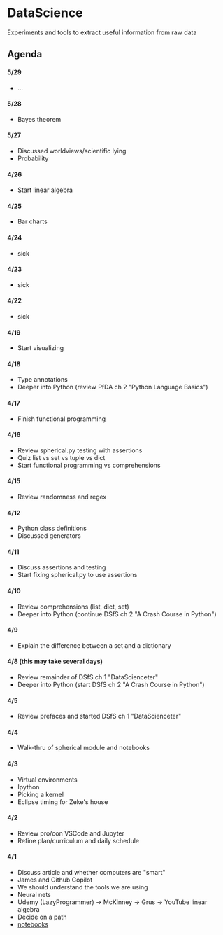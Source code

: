 # DataScience
Experiments and tools to extract useful information from raw data
## Agenda

#### 5/29
- ...

#### 5/28
- Bayes theorem

#### 5/27
- Discussed worldviews/scientific lying
- Probability

#### 4/26
- Start linear algebra

#### 4/25
- Bar charts

#### 4/24
- sick

#### 4/23
- sick

#### 4/22
- sick

#### 4/19
- Start visualizing

#### 4/18
- Type annotations
- Deeper into Python (review PfDA ch 2 "Python Language Basics")

#### 4/17
- Finish functional programming

#### 4/16
- Review spherical.py testing with assertions
- Quiz list vs set vs tuple vs dict
- Start functional programming vs comprehensions

#### 4/15
- Review randomness and regex

#### 4/12
- Python class definitions
- Discussed generators

#### 4/11
- Discuss assertions and testing
- Start fixing spherical.py to use assertions

#### 4/10
- Review comprehensions (list, dict, set)
- Deeper into Python (continue DSfS ch 2 "A Crash Course in Python")

#### 4/9
- Explain the difference between a set and a dictionary

#### 4/8 (this may take several days)
- Review remainder of DSfS ch 1 "DataScienceter"
- Deeper into Python (start DSfS ch 2 "A Crash Course in Python")

#### 4/5
- Review prefaces and started DSfS ch 1 "DataScienceter"

#### 4/4
- Walk-thru of spherical module and notebooks

#### 4/3
- Virtual environments
- Ipython
- Picking a kernel
- Eclipse timing for Zeke's house

#### 4/2
- Review pro/con VSCode and Jupyter
- Refine plan/curriculum and daily schedule

#### 4/1
- Discuss article and whether computers are "smart"
- James and Github Copilot
- We should understand the tools we are using
- Neural nets
- Udemy (LazyProgrammer) -> McKinney -> Grus -> YouTube linear algebra
- Decide on a path
- [notebooks](https://youtu.be/3Fa6uzHxTkQ?si=iFryk9yN4RTmybsJ)